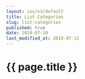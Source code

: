 ```yaml
---
layout: ios/v3/default
title: List Categories
slug: list-categories
published: true
date: 2019-07-10
last_modified_at: 2019-07-12
---
```


# {{ page.title }}

